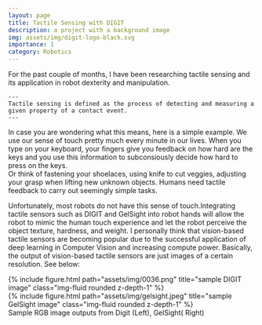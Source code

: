```yaml
---
layout: page
title: Tactile Sensing with DIGIT
description: a project with a background image
img: assets/img/digit-logo-black.svg
importance: 1
category: Robotics
---
```


For the past couple of months, I have been researching tactile sensing and its application in robot dexterity and manipulation.   

    ---
    Tactile sensing is defined as the process of detecting and measuring a given property of a contact event. 
    ---
    
In case you are wondering what this means, here is a simple example. We use our sense of touch pretty much every minute in our lives. When you type on your keyboard, your fingers give you feedback on how hard are the keys and you use this information to subconsiously decide how hard to press on the keys.   
Or think of fastening your shoelaces, using knife to cut veggies, adjusting your grasp when lifting new unknown objects. Humans need tactile feedback to carry out seemingly simple tasks.   

Unfortunately, most robots do not have this sense of touch.Integrating tactile sensors such as DIGIT and GelSight into robot hands will allow the robot to mimic the human touch experience and let the robot perceive the object texture, hardness, and weight. 
I personally think that vision-based tactile sensors are becoming popular due to the successful application of deep learning in Computer Vision and increasing compute power. Basically, the output of vision-based tactile sensors are just images of a certain resolution. See below:

<div class="row">
    <div class="col-sm mt-3 mt-md-0">
        {% include figure.html path="assets/img/0036.png" title="sample DIGIT image" class="img-fluid rounded z-depth-1" %}
    </div>
    <div class="col-sm mt-3 mt-md-0">
        {% include figure.html path="assets/img/gelsight.jpeg" title="sample GelSight image" class="img-fluid rounded z-depth-1" %}
    </div>
</div>
<div class="caption">
    Sample RGB image outputs from Digit (Left), GelSight( Right)
</div>


